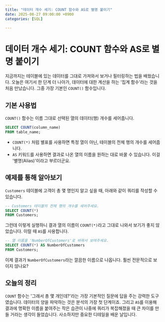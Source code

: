 ```yaml
---
title: "데이터 개수 세기: COUNT 함수와 AS로 별명 붙이기"
date: 2025-08-27 09:00:00 +0900
categories: [SQL]

---
```


# 데이터 개수 세기: COUNT 함수와 AS로 별명 붙이기

지금까지는 테이블에 있는 데이터를 그대로 가져와서 보거나 필터링하는 법을 배웠습니다. 오늘은 여기서 한 단계 더 나아가, 데이터에 대한 계산을 하는 '집계 함수'라는 것을 처음 만났습니다. 그중 가장 기본인 `COUNT()` 함수입니다.

## 기본 사용법

`COUNT()` 함수는 이름 그대로 선택된 열의 데이터(행) 개수를 세어줍니다.

```sql
SELECT COUNT(column_name)
FROM table_name;
```

- `COUNT(*)` 처럼 별표를 사용하면 특정 열이 아닌, 테이블의 전체 행의 개수를 세어줍니다.
- `AS` 키워드를 사용하면 결과로 나온 열의 이름을 원하는 대로 바꿀 수 있습니다. 이걸 '별명(Alias)'이라고 부르더군요.

## 예제를 통해 알아보기

`Customers` 테이블에 고객이 총 몇 명인지 알고 싶을 때, 아래와 같이 쿼리를 작성할 수 있습니다.

```sql
-- Customers 테이블의 전체 행의 개수를 세어주세요.
SELECT COUNT(*)
FROM Customers;
```

그런데 이렇게 실행하니 결과 열의 이름이 `COUNT(*)`라고 그대로 나와서 보기가 좋지 않았습니다. 이럴 때 `AS`를 사용합니다.

```sql
-- 열 이름을 'NumberOfCustomers'로 바꿔서 보여주세요.
SELECT COUNT(*) AS NumberOfCustomers
FROM Customers;
```

이제 결과가 `NumberOfCustomers`라는 깔끔한 이름으로 나옵니다. 훨씬 전문적으로 보이지 않나요?

## 오늘의 정리

`COUNT` 함수는 '그래서 총 몇 개인데?'라는 가장 기본적인 질문에 답을 주는 강력한 도구였습니다. 데이터의 양을 파악하는 것은 분석의 가장 첫 단계이죠. 그리고 `AS`를 이용해 결과에 명확한 이름을 붙여주는 작은 습관이 나중에 쿼리가 복잡해졌을 때 큰 차이를 만들 거라는 생각이 들었습니다. 사소하지만 중요한 디테일을 배운 날입니다.